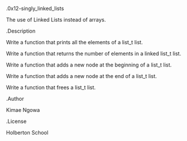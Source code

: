 .0x12-singly_linked_lists

The use of Linked Lists instead of arrays.

.Description

Write a function that prints all the elements of a list_t list.

Write a function that returns the number of elements in a linked list_t list.

Write a function that adds a new node at the beginning of a list_t list.

Write a function that adds a new node at the end of a list_t list.

Write a function that frees a list_t list.


.Author

Kimae Ngowa

.License

Holberton School 
